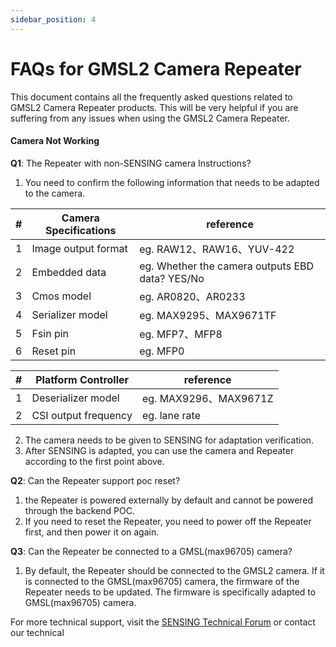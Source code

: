 ```yaml
---
sidebar_position: 4
---
```


# FAQs for GMSL2 Camera Repeater

This document contains all the frequently asked questions related to GMSL2 Camera Repeater products. This will be very helpful if you are suffering from any issues when using the GMSL2 Camera Repeater.



#### Camera Not Working

**Q1**: The Repeater with non-SENSING camera Instructions?  

1. You need to confirm the following information that needs to be adapted to the camera.

| # | Camera Specifications | reference |
|---|--------|-----------|
| 1 | Image output format | eg. RAW12、RAW16、YUV-422 |
| 2 | Embedded data | eg. Whether the camera outputs EBD data? YES/No |
| 3 | Cmos model | eg. AR0820、AR0233 |
| 4 | Serializer model | eg. MAX9295、MAX9671TF |
| 5 | Fsin pin | eg. MFP7、MFP8 |
| 6 | Reset pin | eg. MFP0 |

| # | Platform Controller | reference |
|---|-------------------|-----------|
| 1 | Deserializer model | eg. MAX9296、MAX9671Z |
| 2 | CSI output frequency | eg. lane rate |

2. The camera needs to be given to SENSING for adaptation verification.
3. After SENSING is adapted, you can use the camera and Repeater according to the first point above.

**Q2**: Can the Repeater support poc reset?  

1. the Repeater is powered externally by default and cannot be powered through the backend POC.
2. If you need to reset the Repeater, you need to power off the Repeater first, and then power it on again.

**Q3**: Can the Repeater be connected to a GMSL(max96705) camera? 

1. By default, the Repeater should be connected to the GMSL2 camera. If it is connected to the GMSL(max96705) camera, the firmware of the Repeater needs to be updated. The firmware is specifically adapted to GMSL(max96705) camera.



For more technical support, visit the [SENSING Technical Forum](https://sensing-world.com/) or contact our technical 